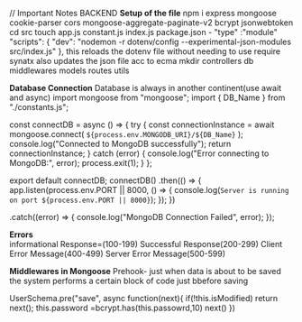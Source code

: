 // Important Notes BACKEND 
**Setup of the file**
npm i express mongoose cookie-parser cors mongoose-aggregate-paginate-v2 bcrypt jsonwebtoken
cd src 
touch app.js constant.js index.js
package.json - "type" :"module"
"scripts": {
    "dev": "nodemon -r dotenv/config --experimental-json-modules src/index.js"
  },
  this reloads the dotenv file without needing to use require synatx also updates the json file acc to ecma
mkdir controllers db middlewares models routes utils 

**Database Connection**
Database is always in another continent(use await and async)
import mongoose from "mongoose";
import { DB_Name } from "./constants.js";

const connectDB = async () => {
  try {
    const connectionInstance = await mongoose.connect(
      `${process.env.MONGODB_URI}/${DB_Name}`
    );
    console.log("Connected to MongoDB successfully");
    return connectionInstance;
  } catch (error) {
    console.log("Error connecting to MongoDB:", error);
    process.exit(1);
  }
};

export default connectDB;
connectDB()
  .then(() => {
    app.listen(process.env.PORT || 8000, () => {
      console.log(`Server is running on port ${process.env.PORT || 8000}`);
    });
  })

  .catch((error) => {
    console.log("MongoDB Connection Failed", error);
  });

**Errors**  
informational Response=(100-199)
Successful Response(200-299)
Client Error Message(400-499)
Server Error Message(500-599)

**Middlewares in Mongoose**
Prehook- just when data is about to be saved the system performs a certain block of code just bbefore saving

UserSchema.pre("save", async function(next){
  if(!this.isModified) return next();
  this.password =bcrypt.has(this.passowrd,10)
  next()
})